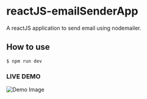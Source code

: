 # reactJS-emailSenderApp
A reactJS application to send email using nodemailer.

## How to use
```
$ npm run dev
```

### LIVE DEMO
![Demo Image](https://raw.githubusercontent.com/AhmedSomaa/reactJS-emailSenderApp/master/images/demo.gif)
